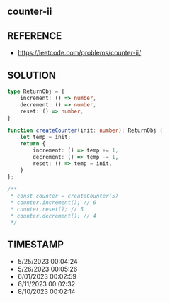 ## counter-ii

## REFERENCE

- https://leetcode.com/problems/counter-ii/

## SOLUTION

``` typescript
type ReturnObj = {
    increment: () => number,
    decrement: () => number,
    reset: () => number,
}

function createCounter(init: number): ReturnObj {
    let temp = init;
    return {
        increment: () => temp += 1,
        decrement: () => temp -= 1,
        reset: () => temp = init,
    }
};

/**
 * const counter = createCounter(5)
 * counter.increment(); // 6
 * counter.reset(); // 5
 * counter.decrement(); // 4
 */
```


## TIMESTAMP

- 5/25/2023 00:04:24
- 5/26/2023 00:05:26
- 6/01/2023 00:02:59
- 6/11/2023 00:02:32
- 8/10/2023 00:02:14
